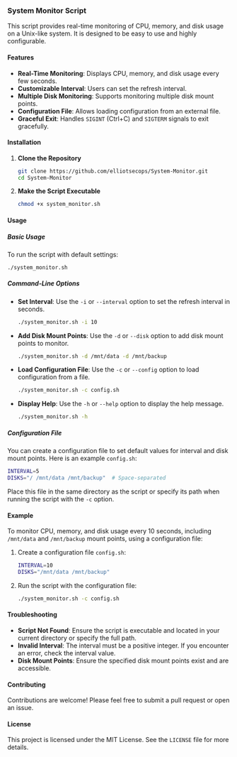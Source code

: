 
### System Monitor Script

This script provides real-time monitoring of CPU, memory, and disk usage on a Unix-like system. It is designed to be easy to use and highly configurable.

#### Features

- **Real-Time Monitoring**: Displays CPU, memory, and disk usage every few seconds.
- **Customizable Interval**: Users can set the refresh interval.
- **Multiple Disk Monitoring**: Supports monitoring multiple disk mount points.
- **Configuration File**: Allows loading configuration from an external file.
- **Graceful Exit**: Handles `SIGINT` (Ctrl+C) and `SIGTERM` signals to exit gracefully.

#### Installation

1. **Clone the Repository**

   ```bash
   git clone https://github.com/elliotsecops/System-Monitor.git
   cd System-Monitor
   ```

2. **Make the Script Executable**

   ```bash
   chmod +x system_monitor.sh
   ```

#### Usage

##### Basic Usage

To run the script with default settings:

```bash
./system_monitor.sh
```

##### Command-Line Options

- **Set Interval**: Use the `-i` or `--interval` option to set the refresh interval in seconds.

  ```bash
  ./system_monitor.sh -i 10
  ```

- **Add Disk Mount Points**: Use the `-d` or `--disk` option to add disk mount points to monitor.

  ```bash
  ./system_monitor.sh -d /mnt/data -d /mnt/backup
  ```

- **Load Configuration File**: Use the `-c` or `--config` option to load configuration from a file.

  ```bash
  ./system_monitor.sh -c config.sh
  ```

- **Display Help**: Use the `-h` or `--help` option to display the help message.

  ```bash
  ./system_monitor.sh -h
  ```

##### Configuration File

You can create a configuration file to set default values for interval and disk mount points. Here is an example `config.sh`:

```bash
INTERVAL=5
DISKS="/ /mnt/data /mnt/backup"  # Space-separated
```

Place this file in the same directory as the script or specify its path when running the script with the `-c` option.

#### Example

To monitor CPU, memory, and disk usage every 10 seconds, including `/mnt/data` and `/mnt/backup` mount points, using a configuration file:

1. Create a configuration file `config.sh`:

   ```bash
   INTERVAL=10
   DISKS="/mnt/data /mnt/backup"
   ```

2. Run the script with the configuration file:

   ```bash
   ./system_monitor.sh -c config.sh
   ```

#### Troubleshooting

- **Script Not Found**: Ensure the script is executable and located in your current directory or specify the full path.
- **Invalid Interval**: The interval must be a positive integer. If you encounter an error, check the interval value.
- **Disk Mount Points**: Ensure the specified disk mount points exist and are accessible.

#### Contributing

Contributions are welcome! Please feel free to submit a pull request or open an issue.

#### License

This project is licensed under the MIT License. See the `LICENSE` file for more details.
